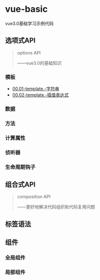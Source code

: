 # vue-basic

vue3.0基础学习示例代码

## 选项式API

> options API
>
> ——vue3.0的基础知识

### 模板

- [00.01-template.-字符串](./demo/01-optionsAPI/01.00-模板template/00.01-template.-字符串.html)
- [00.02-template.-插值表达式](./demo/01-optionsAPI/01.00-模板template/00.02-template.-插值表达式.html)

### 数据

### 方法

### 计算属性

### 侦听器

### 生命周期钩子

## 组合式API

> composition API
>
> ——更好地解决代码组织和代码复用问题

## 标签语法



## 组件

### 全局组件

### 局部组件
